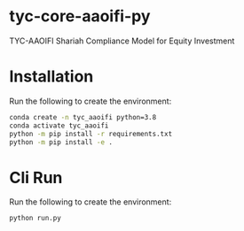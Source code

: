 # tyc-core-aaoifi-py
TYC-AAOIFI Shariah Compliance Model for Equity Investment

# Installation
Run the following to create the environment:

```bash
conda create -n tyc_aaoifi python=3.8
conda activate tyc_aaoifi
python -m pip install -r requirements.txt
python -m pip install -e .
```
# Cli Run
Run the following to create the environment:

```bash
python run.py
```
